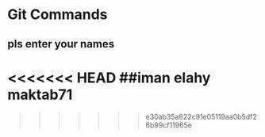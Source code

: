 # Git Commands

## pls enter your names
<<<<<<< HEAD
##iman elahy maktab71
=======
>>>>>>> e30ab35a822c91e05119aa0b5df26b99cf11965e
